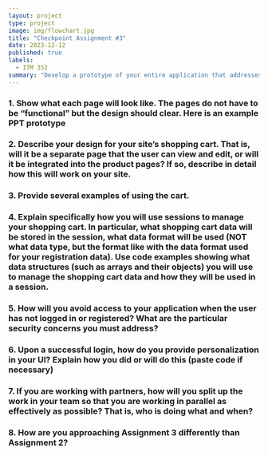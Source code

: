```yaml
---
layout: project
type: project
image: img/flowchart.jpg
title: "Checkpoint Assignment #3"
date: 2023-12-12
published: true
labels:
  - ITM 352
summary: "Develop a prototype of your entire application that addresses the following points:"
---
```


<div class="text-center p-4">

</div>

### 1. Show what each page will look like. The pages do not have to be “functional” but the design should clear. Here is an example PPT prototype


### 2. Describe your design for your site’s shopping cart. That is, will it be a separate page that the user can view and edit, or will it be integrated into the product pages? If so, describe in detail how this will work on your site.


### 3. Provide several examples of using the cart.


### 4. Explain specifically how you will use sessions to manage your shopping cart. In particular, what shopping cart data will be stored in the session, what data format will be used (NOT what data type, but the format like with the data format used for your registration data). Use code examples showing what data structures (such as arrays and their objects) you will use to manage the shopping cart data and how they will be used in a session.


### 5. How will you avoid access to your application when the user has not logged in or registered? What are the particular security concerns you must address?


### 6. Upon a successful login, how do you provide personalization in your UI? Explain how you did or will do this (paste code if necessary)


### 7. If you are working with partners, how will you split up the work in your team so that you are working in parallel as effectively as possible? That is, who is doing what and when?


### 8. How are you approaching Assignment 3 differently than Assignment 2?

